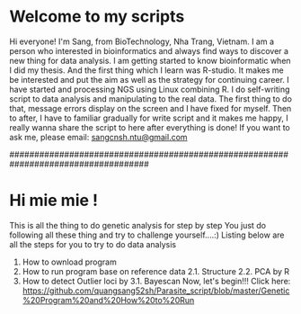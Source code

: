 # Welcome to my scripts
Hi everyone!
I'm Sang, from BioTechnology, Nha Trang, Vietnam.
I am a person who interested in bioinformatics and always find ways to discover a new thing for data analysis.
I am  getting started to know bioinformatic when I did my thesis.
And the first thing which I learn was R-studio.
It makes me be interested and put the aim as well as the strategy for continuing career.
I have started and processing NGS using Linux combining R. 
I do self-writing script to data analysis and manipulating to the real data.
The first thing to do that, message errors display on the screen and I have fixed for myself.
Then to after, I have to familiar gradually for write script and it makes me happy,
I really wanna share the script to here after everything is done!
If you want to ask me, please email: sangcnsh.ntu@gmail.com

####################################################################################
# Hi mie mie !
This is all the thing to do genetic analysis for step by step
You just do following all these thing and try to challenge yourself....:)
Listing below are all the steps for you to try to do data analysis
1. How to ownload program
2. How to run program base on reference data
  2.1. Structure
  2.2. PCA by R
3. How to detect Outlier loci by 
  3.1. Bayescan
Now, let's begin!!!
Click here: 
https://github.com/quangsang52sh/Parasite_script/blob/master/Genetic%20Program%20and%20How%20to%20Run

